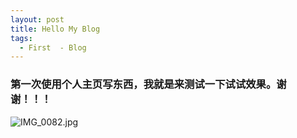 ```yaml
---
layout: post
title: Hello My Blog
tags:
  - First  - Blog
---
```



### 第一次使用个人主页写东西，我就是来测试一下试试效果。谢谢！！！

![IMG_0082.jpg](http://upload-images.jianshu.io/upload_images/1244387-126dd9ed7a898e67.jpg?imageMogr2/auto-orient/strip%7CimageView2/2/w/200)
